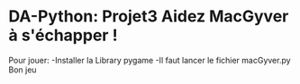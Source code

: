 # DA-Python: Projet3 Aidez MacGyver à s'échapper !
Pour jouer:
-Installer la Library pygame
-Il faut lancer le fichier macGyver.py
Bon jeu
